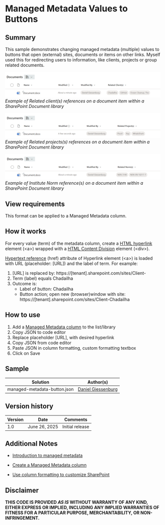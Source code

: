 #  Managed Metadata Values to Buttons

## Summary
This sample demonstrates changing managed metadata (multiple) values to buttons that open (external) sites, documents or items on other links. Myself used this for redirecting users to information, like clients, projects or group related documents.

![screenshot of the clients example](./assets/screenshot_clients.png)
*Example of Related client(s) references on a document item within a SharePoint Document library*

![screenshot of the projects example](./assets/screenshot_projects.png)
*Example of Related projects(s) references on a document item within a SharePoint Document library*

![screenshot of the sample](./assets/screenshot_normreference.png)
*Example of Institute Norm reference(s) on a document item within a SharePoint Document library*

## View requirements
This format can be applied to a Managed Metadata column.

## How it works
For every value (term) of the metadata column, create a [HTML hyperlink](https://www.w3schools.com/tags/tag_a.asp) element (\<a\>) wrapped with a [HTML Content Division](https://www.w3schools.com/tags/tag_div.ASP) element (\<div\>).

[Hypertext reference](https://www.w3schools.com/tags/att_a_href.asp) (href) attribute of Hyperlink element (\<a\>) is loaded with URL (placeholder: [URL]) and the label of term.
For example: 
1. [URL] is replaced by: https://[tenant].sharepoint.com/sites/Client-
2. Term (label) equals Chadailha
3. Outcome is:
    - Label of button: Chadailha
    - Button action; open new (browser)window with site: https://[tenant].sharepoint.com/sites/Client-Chadailha

## How to use
1. Add a [Managed Metadata column](https://support.microsoft.com/office/create-a-managed-metadata-column-8fad9e35-a618-4400-b3c7-46f02785d27f) to the list/library
2. Copy JSON to code editor
3. Replace placeholder [URL], with desired hyperlink
4. Copy JSON from code editor
5. Paste JSON in column formatting, custom formatting textbox
6. Click on Save


## Sample

Solution|Author(s)
--------|---------
managed-metadata-button.json | [Daniel Giessenburg](https://github.com/DAGiessenburg)

## Version history

Version |Date               |Comments
--------|-------------------|--------
1.0     |June 26, 2025      |Initial release

## Additional Notes
- [Introduction to managed metadata](https://learn.microsoft.com/sharepoint/managed-metadata)

- [Create a Managed Metadata column](https://support.microsoft.com/office/create-a-managed-metadata-column-8fad9e35-a618-4400-b3c7-46f02785d27f)

- [Use column formatting to customize SharePoint](https://docs.microsoft.com/sharepoint/dev/declarative-customization/column-formatting)
 

## Disclaimer
**THIS CODE IS PROVIDED *AS IS* WITHOUT WARRANTY OF ANY KIND, EITHER EXPRESS OR IMPLIED, INCLUDING ANY IMPLIED WARRANTIES OF FITNESS FOR A PARTICULAR PURPOSE, MERCHANTABILITY, OR NON-INFRINGEMENT.**